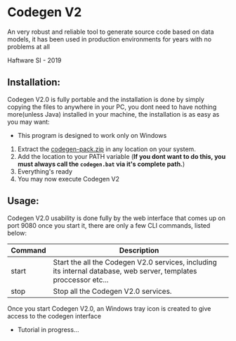 # Codegen V2
An very robust and reliable tool to generate source code based on data models, it has been used in production environments for years with no problems at all

Haftware SI - 2019

## Installation:
Codegen V2.0 is fully portable and the installation is done by simply copying the files to anywhere in your PC, you dont need to have nothing more(unless Java) installed in your machine, the installation is as easy as you may want:

* This program is designed to work only on Windows

1. Extract the [codegen-pack.zip](https://github.com/IvoFritsch/codegen-v2/raw/master/codegen-pack.zip) in any location on your system.
2. Add the location to your PATH variable (**If you dont want to do this, you must always call the `codegen.bat` via it's complete path.**)
4. Everything's ready
5. You may now execute Codegen V2

## Usage:

Codegen V2.0 usability is done fully by the web interface that comes up on port 9080 once you start it, there are only a few CLI commands, listed below:

| Command  | Description |
| --------------- | ----------- |
| start | Start the all the Codegen V2.0 services, including its internal database, web server, templates proccessor etc... |
| stop | Stop all the Codegen V2.0 services. |

Once you start Codegen V2.0, an Windows tray icon is created to give access to the codegen interface

* Tutorial in progress...
